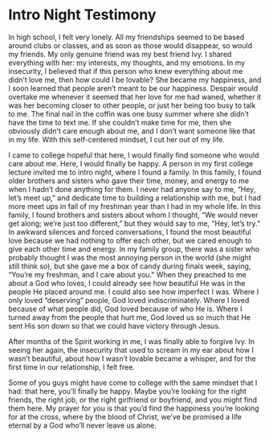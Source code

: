 # Intro Night Testimony

In high school, I felt very lonely. All my friendships seemed to be based around clubs or classes, and as soon as those 
would disappear, so would my friends. My only genuine friend was my best friend Ivy. I shared everything with her: my 
interests, my thoughts, and my emotions. In my insecurity, I believed that if this person who knew everything about me 
didn’t love me, then how could I be lovable? She became my happiness, and I soon learned that people aren’t meant to be 
our happiness. Despair would overtake me whenever it seemed that her love for me had waned, whether it was her becoming 
closer to other people, or just her being too busy to talk to me. The final nail in the coffin was one busy summer where 
she didn’t have the time to text me. If she couldn’t make time for me, then she obviously didn’t care enough about me, 
and I don’t want someone like that in my life. With this self-centered mindset, I cut her out of my life.  

I came to college hopeful that here, I would finally find someone who would care about me. Here, I would finally be happy. 
A person in my first college lecture invited me to intro night, where I found a family. In this family, I found older 
brothers and sisters who gave their time, money, and energy to me when I hadn’t done anything for them. I never had anyone 
say to me, “Hey, let’s meet up,” and dedicate time to building a relationship with me, but I had more meet ups in fall of 
my freshman year than I had in my whole life. In this family, I found brothers and sisters about whom I thought, “We would 
never get along; we’re just too different,” but they would say to me, “Hey, let’s try.”  In awkward silences and forced 
conversations, I found the most beautiful love because we had nothing to offer each other, but we cared enough to give 
each other time and energy. In my family group, there was a sister who probably thought I was the most annoying person in 
the world (she might still think so), but she gave me a box of candy during finals week, saying, “You’re my freshman, and 
I care about you.” When they preached to me about a God who loves, I could already see how beautiful He was in the people 
He placed around me. I could also see how imperfect I was. Where I only loved “deserving” people, God loved indiscriminately. 
Where I loved because of what people did, God loved because of who He is. Where I turned away from the people that hurt me, 
God loved us so much that He sent His son down so that we could have victory through Jesus. 

After months of the Spirit working in me, I was finally able to forgive Ivy. In seeing her again, the insecurity that used 
to scream in my ear about how I wasn’t beautiful, about how I wasn’t lovable became a whisper, and for the first time in our 
relationship, I felt free.

Some of you guys might have come to college with the same mindset that I had: that here, you’ll finally be happy. Maybe 
you’re looking for the right friends, the right job, or the right girlfriend or boyfriend, and you might find them here. 
My prayer for you is that you’d find the happiness you’re looking for at the cross, where by the blood of Christ, we’ve 
be promised a life eternal by a God who’ll never leave us alone. 
